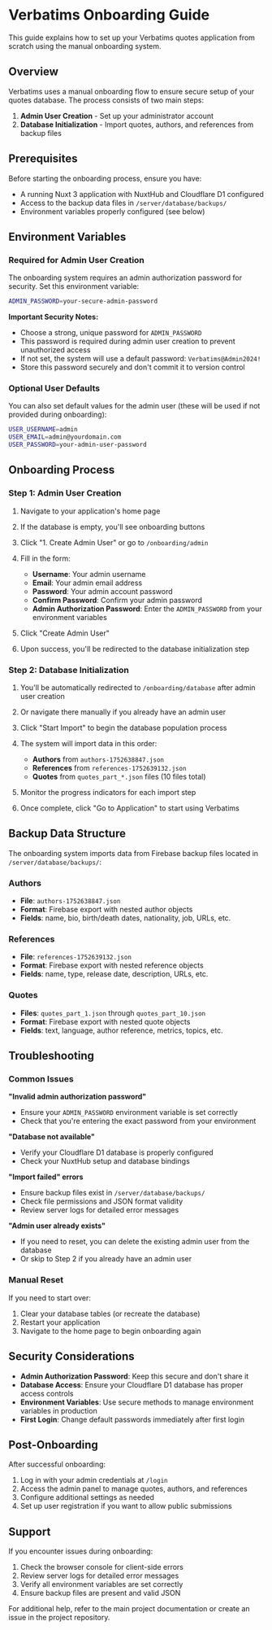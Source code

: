 # Verbatims Onboarding Guide

This guide explains how to set up your Verbatims quotes application from scratch using the manual onboarding system.

## Overview

Verbatims uses a manual onboarding flow to ensure secure setup of your quotes database. The process consists of two main steps:

1. **Admin User Creation** - Set up your administrator account
2. **Database Initialization** - Import quotes, authors, and references from backup files

## Prerequisites

Before starting the onboarding process, ensure you have:

- A running Nuxt 3 application with NuxtHub and Cloudflare D1 configured
- Access to the backup data files in `/server/database/backups/`
- Environment variables properly configured (see below)

## Environment Variables

### Required for Admin User Creation

The onboarding system requires an admin authorization password for security. Set this environment variable:

```bash
ADMIN_PASSWORD=your-secure-admin-password
```

**Important Security Notes:**
- Choose a strong, unique password for `ADMIN_PASSWORD`
- This password is required during admin user creation to prevent unauthorized access
- If not set, the system will use a default password: `Verbatims@Admin2024!`
- Store this password securely and don't commit it to version control

### Optional User Defaults

You can also set default values for the admin user (these will be used if not provided during onboarding):

```bash
USER_USERNAME=admin
USER_EMAIL=admin@yourdomain.com
USER_PASSWORD=your-admin-user-password
```

## Onboarding Process

### Step 1: Admin User Creation

1. Navigate to your application's home page
2. If the database is empty, you'll see onboarding buttons
3. Click "1. Create Admin User" or go to `/onboarding/admin`
4. Fill in the form:
   - **Username**: Your admin username
   - **Email**: Your admin email address
   - **Password**: Your admin account password
   - **Confirm Password**: Confirm your admin password
   - **Admin Authorization Password**: Enter the `ADMIN_PASSWORD` from your environment variables

5. Click "Create Admin User"
6. Upon success, you'll be redirected to the database initialization step

### Step 2: Database Initialization

1. You'll be automatically redirected to `/onboarding/database` after admin user creation
2. Or navigate there manually if you already have an admin user
3. Click "Start Import" to begin the database population process
4. The system will import data in this order:
   - **Authors** from `authors-1752638847.json`
   - **References** from `references-1752639132.json`
   - **Quotes** from `quotes_part_*.json` files (10 files total)

5. Monitor the progress indicators for each import step
6. Once complete, click "Go to Application" to start using Verbatims

## Backup Data Structure

The onboarding system imports data from Firebase backup files located in `/server/database/backups/`:

### Authors
- **File**: `authors-1752638847.json`
- **Format**: Firebase export with nested author objects
- **Fields**: name, bio, birth/death dates, nationality, job, URLs, etc.

### References
- **File**: `references-1752639132.json`
- **Format**: Firebase export with nested reference objects
- **Fields**: name, type, release date, description, URLs, etc.

### Quotes
- **Files**: `quotes_part_1.json` through `quotes_part_10.json`
- **Format**: Firebase export with nested quote objects
- **Fields**: text, language, author reference, metrics, topics, etc.

## Troubleshooting

### Common Issues

**"Invalid admin authorization password"**
- Ensure your `ADMIN_PASSWORD` environment variable is set correctly
- Check that you're entering the exact password from your environment

**"Database not available"**
- Verify your Cloudflare D1 database is properly configured
- Check your NuxtHub setup and database bindings

**"Import failed" errors**
- Ensure backup files exist in `/server/database/backups/`
- Check file permissions and JSON format validity
- Review server logs for detailed error messages

**"Admin user already exists"**
- If you need to reset, you can delete the existing admin user from the database
- Or skip to Step 2 if you already have an admin user

### Manual Reset

If you need to start over:

1. Clear your database tables (or recreate the database)
2. Restart your application
3. Navigate to the home page to begin onboarding again

## Security Considerations

- **Admin Authorization Password**: Keep this secure and don't share it
- **Database Access**: Ensure your Cloudflare D1 database has proper access controls
- **Environment Variables**: Use secure methods to manage environment variables in production
- **First Login**: Change default passwords immediately after first login

## Post-Onboarding

After successful onboarding:

1. Log in with your admin credentials at `/login`
2. Access the admin panel to manage quotes, authors, and references
3. Configure additional settings as needed
4. Set up user registration if you want to allow public submissions

## Support

If you encounter issues during onboarding:

1. Check the browser console for client-side errors
2. Review server logs for detailed error messages
3. Verify all environment variables are set correctly
4. Ensure backup files are present and valid JSON

For additional help, refer to the main project documentation or create an issue in the project repository.
